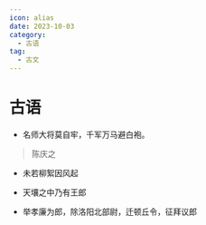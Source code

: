 ```yaml
---
icon: alias
date: 2023-10-03
category:
  - 古语
tag:
  - 古文
---
```


# 古语

<!-- more -->


- 名师大将莫自牢，千军万马避白袍。

> 陈庆之 

- 未若柳絮因风起

- 天壤之中乃有王郎

- 举孝廉为郎，除洛阳北部尉，迁顿丘令，征拜议郎 